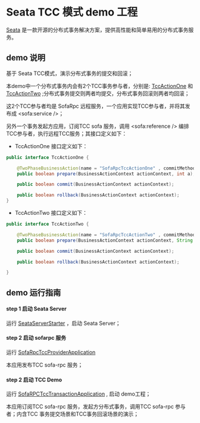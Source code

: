 # Seata TCC 模式 demo 工程


[Seata](https://github.com/seata/seata) 是一款开源的分布式事务解决方案，提供高性能和简单易用的分布式事务服务。   


## demo 说明

基于 Seata TCC模式，演示分布式事务的提交和回滚；

本demo中一个分布式事务内会有2个TCC事务参与者，分别是: [TccActionOne](https://github.com/seata/seata-samples/blob/master/tcc/sofarpc-tcc-sample/src/main/java/io/seata/samples/tcc/sofarpc/saga.io.seata.samples.action/TccActionOne.java) 和 [TccActionTwo](https://github.com/seata/seata-samples/blob/master/tcc/sofarpc-tcc-sample/src/main/java/io/seata/samples/tcc/sofarpc/saga.io.seata.samples.action/TccActionTwo.java) ;分布式事务提交则两者均提交，分布式事务回滚则两者均回滚；

这2个TCC参与者均是 SofaRpc 远程服务，一个应用实现TCC参与者，并将其发布成 <sofa:service />；

另外一个事务发起方应用，订阅TCC sofa 服务，调用 <sofa:reference /> 编排TCC参与者，执行远程TCC服务；其接口定义如下：

- TccActionOne 接口定义如下：

```java
public interface TccActionOne {

    @TwoPhaseBusinessAction(name = "SofaRpcTccActionOne" , commitMethod = "commit", rollbackMethod = "rollback")
    public boolean prepare(BusinessActionContext actionContext, int a);

    public boolean commit(BusinessActionContext actionContext);

    public boolean rollback(BusinessActionContext actionContext);
}
```


- TccActionTwo 接口定义如下：

```java
public interface TccActionTwo {

    @TwoPhaseBusinessAction(name = "SofaRpcTccActionTwo" , commitMethod = "commit", rollbackMethod = "rollback")
    public boolean prepare(BusinessActionContext actionContext, String b);

    public boolean commit(BusinessActionContext actionContext);

    public boolean rollback(BusinessActionContext actionContext);

}
```


## demo 运行指南

#### step 1 启动 Seata Server

运行 [SeataServerStarter](https://github.com/seata/seata-samples/blob/master/tcc/sofarpc-tcc-sample/src/test/java/io/seata/samples/tcc/server/SeataServerStarter.java) ，启动 Seata Server；


#### step 2 启动 sofarpc 服务

运行 [SofaRpcTccProviderApplication](https://github.com/seata/seata-samples/blob/master/tcc/sofarpc-tcc-sample/src/test/java/io/seata/samples/tcc/provider/SofaRpcTccProviderApplication.java)

本应用发布TCC sofa-rpc 服务；

#### step 2 启动 TCC Demo

运行 [SofaRPCTccTransactionApplication](https://github.com/seata/seata-samples/blob/master/tcc/sofarpc-tcc-sample/src/main/java/io/seata/samples/tcc/sofarpc/saga.io.seata.samples.action.starter/SofaRPCTccTransactionApplication.java) , 启动 demo工程；

本应用订阅TCC sofa-rpc 服务，发起方分布式事务，调用TCC sofa-rpc 参与者；内含TCC 事务提交场景和TCC事务回滚场景的演示；